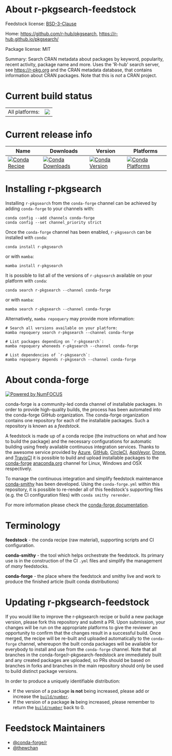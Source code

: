 About r-pkgsearch-feedstock
===========================

Feedstock license: [BSD-3-Clause](https://github.com/conda-forge/r-pkgsearch-feedstock/blob/main/LICENSE.txt)

Home: https://github.com/r-hub/pkgsearch, https://r-hub.github.io/pkgsearch/

Package license: MIT

Summary: Search CRAN metadata about packages by keyword, popularity, recent activity, package name and more. Uses the 'R-hub' search server, see <https://r-pkg.org> and the CRAN metadata database, that contains information about CRAN packages. Note that this is _not_ a CRAN project.

Current build status
====================


<table><tr><td>All platforms:</td>
    <td>
      <a href="https://dev.azure.com/conda-forge/feedstock-builds/_build/latest?definitionId=20062&branchName=main">
        <img src="https://dev.azure.com/conda-forge/feedstock-builds/_apis/build/status/r-pkgsearch-feedstock?branchName=main">
      </a>
    </td>
  </tr>
</table>

Current release info
====================

| Name | Downloads | Version | Platforms |
| --- | --- | --- | --- |
| [![Conda Recipe](https://img.shields.io/badge/recipe-r--pkgsearch-green.svg)](https://anaconda.org/conda-forge/r-pkgsearch) | [![Conda Downloads](https://img.shields.io/conda/dn/conda-forge/r-pkgsearch.svg)](https://anaconda.org/conda-forge/r-pkgsearch) | [![Conda Version](https://img.shields.io/conda/vn/conda-forge/r-pkgsearch.svg)](https://anaconda.org/conda-forge/r-pkgsearch) | [![Conda Platforms](https://img.shields.io/conda/pn/conda-forge/r-pkgsearch.svg)](https://anaconda.org/conda-forge/r-pkgsearch) |

Installing r-pkgsearch
======================

Installing `r-pkgsearch` from the `conda-forge` channel can be achieved by adding `conda-forge` to your channels with:

```
conda config --add channels conda-forge
conda config --set channel_priority strict
```

Once the `conda-forge` channel has been enabled, `r-pkgsearch` can be installed with `conda`:

```
conda install r-pkgsearch
```

or with `mamba`:

```
mamba install r-pkgsearch
```

It is possible to list all of the versions of `r-pkgsearch` available on your platform with `conda`:

```
conda search r-pkgsearch --channel conda-forge
```

or with `mamba`:

```
mamba search r-pkgsearch --channel conda-forge
```

Alternatively, `mamba repoquery` may provide more information:

```
# Search all versions available on your platform:
mamba repoquery search r-pkgsearch --channel conda-forge

# List packages depending on `r-pkgsearch`:
mamba repoquery whoneeds r-pkgsearch --channel conda-forge

# List dependencies of `r-pkgsearch`:
mamba repoquery depends r-pkgsearch --channel conda-forge
```


About conda-forge
=================

[![Powered by
NumFOCUS](https://img.shields.io/badge/powered%20by-NumFOCUS-orange.svg?style=flat&colorA=E1523D&colorB=007D8A)](https://numfocus.org)

conda-forge is a community-led conda channel of installable packages.
In order to provide high-quality builds, the process has been automated into the
conda-forge GitHub organization. The conda-forge organization contains one repository
for each of the installable packages. Such a repository is known as a *feedstock*.

A feedstock is made up of a conda recipe (the instructions on what and how to build
the package) and the necessary configurations for automatic building using freely
available continuous integration services. Thanks to the awesome service provided by
[Azure](https://azure.microsoft.com/en-us/services/devops/), [GitHub](https://github.com/),
[CircleCI](https://circleci.com/), [AppVeyor](https://www.appveyor.com/),
[Drone](https://cloud.drone.io/welcome), and [TravisCI](https://travis-ci.com/)
it is possible to build and upload installable packages to the
[conda-forge](https://anaconda.org/conda-forge) [anaconda.org](https://anaconda.org/)
channel for Linux, Windows and OSX respectively.

To manage the continuous integration and simplify feedstock maintenance
[conda-smithy](https://github.com/conda-forge/conda-smithy) has been developed.
Using the ``conda-forge.yml`` within this repository, it is possible to re-render all of
this feedstock's supporting files (e.g. the CI configuration files) with ``conda smithy rerender``.

For more information please check the [conda-forge documentation](https://conda-forge.org/docs/).

Terminology
===========

**feedstock** - the conda recipe (raw material), supporting scripts and CI configuration.

**conda-smithy** - the tool which helps orchestrate the feedstock.
                   Its primary use is in the construction of the CI ``.yml`` files
                   and simplify the management of *many* feedstocks.

**conda-forge** - the place where the feedstock and smithy live and work to
                  produce the finished article (built conda distributions)


Updating r-pkgsearch-feedstock
==============================

If you would like to improve the r-pkgsearch recipe or build a new
package version, please fork this repository and submit a PR. Upon submission,
your changes will be run on the appropriate platforms to give the reviewer an
opportunity to confirm that the changes result in a successful build. Once
merged, the recipe will be re-built and uploaded automatically to the
`conda-forge` channel, whereupon the built conda packages will be available for
everybody to install and use from the `conda-forge` channel.
Note that all branches in the conda-forge/r-pkgsearch-feedstock are
immediately built and any created packages are uploaded, so PRs should be based
on branches in forks and branches in the main repository should only be used to
build distinct package versions.

In order to produce a uniquely identifiable distribution:
 * If the version of a package **is not** being increased, please add or increase
   the [``build/number``](https://docs.conda.io/projects/conda-build/en/latest/resources/define-metadata.html#build-number-and-string).
 * If the version of a package **is** being increased, please remember to return
   the [``build/number``](https://docs.conda.io/projects/conda-build/en/latest/resources/define-metadata.html#build-number-and-string)
   back to 0.

Feedstock Maintainers
=====================

* [@conda-forge/r](https://github.com/orgs/conda-forge/teams/r/)
* [@thewchan](https://github.com/thewchan/)

